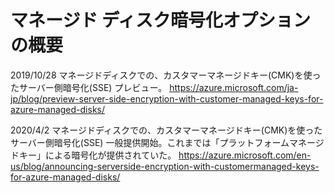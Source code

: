 # マネージド ディスク暗号化オプションの概要



2019/10/28 マネージドディスクでの、カスタマーマネージドキー(CMK)を使ったサーバー側暗号化(SSE) プレビュー。
https://azure.microsoft.com/ja-jp/blog/preview-server-side-encryption-with-customer-managed-keys-for-azure-managed-disks/

2020/4/2 マネージドディスクでの、カスタマーマネージドキー(CMK)を使ったサーバー側暗号化(SSE) 一般提供開始。これまでは「プラットフォームマネージドキー」による暗号化が提供されていた。
https://azure.microsoft.com/en-us/blog/announcing-serverside-encryption-with-customermanaged-keys-for-azure-managed-disks/
